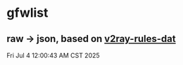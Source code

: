 # gfwlist
## raw -> json, based on [v2ray-rules-dat](https://github.com/Loyalsoldier/v2ray-rules-dat)
Fri Jul  4 12:00:43 AM CST 2025

